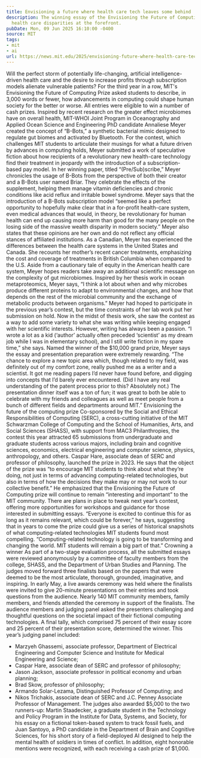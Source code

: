 ```yaml
---
title: Envisioning a future where health care tech leaves some behind
description: The winning essay of the Envisioning the Future of Computing Prize puts
  health care disparities at the forefront.
pubDate: Mon, 09 Jun 2025 16:10:00 -0400
source: MIT
tags:
- mit
- ai
url: https://news.mit.edu/2025/envisioning-future-where-health-care-tech-leaves-some-behind-0609
---
```


Will the perfect storm of potentially life-changing, artificial intelligence-driven health care and the desire to increase profits through subscription models alienate vulnerable patients?
For the third year in a row, MIT's Envisioning the Future of Computing Prize asked students to describe, in 3,000 words or fewer, how advancements in computing could shape human society for the better or worse. All entries were eligible to win a number of cash prizes.
Inspired by recent research on the greater effect microbiomes have on overall health, MIT-WHOI Joint Program in Oceanography and Applied Ocean Science and Engineering PhD candidate Annaliese Meyer created the concept of “B-Bots,” a synthetic bacterial mimic designed to regulate gut biomes and activated by Bluetooth.
For the contest, which challenges MIT students to articulate their musings for what a future driven by advances in computing holds, Meyer submitted a work of speculative fiction about how recipients of a revolutionary new health-care technology find their treatment in jeopardy with the introduction of a subscription-based pay model.
In her winning paper, titled “(Pre/Sub)scribe,” Meyer chronicles the usage of B-Bots from the perspective of both their creator and a B-Bots user named Briar. They celebrate the effects of the supplement, helping them manage vitamin deficiencies and chronic conditions like acid reflux and irritable bowel syndrome. Meyer says that the introduction of a B-Bots subscription model “seemed like a perfect opportunity to hopefully make clear that in a for-profit health-care system, even medical advances that would, in theory, be revolutionary for human health can end up causing more harm than good for the many people on the losing side of the massive wealth disparity in modern society.” Meyer also states that these opinions are her own and do not reflect any official stances of affiliated institutions.
As a Canadian, Meyer has experienced the differences between the health care systems in the United States and Canada. She recounts her mother’s recent cancer treatments, emphasizing the cost and coverage of treatments in British Columbia when compared to the U.S.
Aside from a cautionary tale of equity in the American health care system, Meyer hopes readers take away an additional scientific message on the complexity of gut microbiomes. Inspired by her thesis work in ocean metaproteomics, Meyer says, “I think a lot about when and why microbes produce different proteins to adapt to environmental changes, and how that depends on the rest of the microbial community and the exchange of metabolic products between organisms.”
Meyer had hoped to participate in the previous year’s contest, but the time constraints of her lab work put her submission on hold. Now in the midst of thesis work, she saw the contest as a way to add some variety to what she was writing while keeping engaged with her scientific interests. However, writing has always been a passion. “I wrote a lot as a kid (‘author’ actually often preceded ‘scientist’ as my dream job while I was in elementary school), and I still write fiction in my spare time,” she says.
Named the winner of the $10,000 grand prize, Meyer says the essay and presentation preparation were extremely rewarding.
“The chance to explore a new topic area which, though related to my field, was definitely out of my comfort zone, really pushed me as a writer and a scientist. It got me reading papers I’d never have found before, and digging into concepts that I’d barely ever encountered. (Did I have any real understanding of the patent process prior to this? Absolutely not.) The presentation dinner itself was a ton of fun; it was great to both be able to celebrate with my friends and colleagues as well as meet people from a bunch of different fields and departments around MIT.”
Envisioning the future of the computing prize
Co-sponsored by the Social and Ethical Responsibilities of Computing (SERC), a cross-cutting initiative of the MIT Schwarzman College of Computing and the School of Humanities, Arts, and Social Sciences (SHASS), with support from MAC3 Philanthropies, the contest this year attracted 65 submissions from undergraduate and graduate students across various majors, including brain and cognitive sciences, economics, electrical engineering and computer science, physics, anthropology, and others.
Caspar Hare, associate dean of SERC and professor of philosophy, launched the prize in 2023. He says that the object of the prize was “to encourage MIT students to think about what they’re doing, not just in terms of advancing computing-related technologies, but also in terms of how the decisions they make may or may not work to our collective benefit.”
He emphasized that the Envisioning the Future of Computing prize will continue to remain “interesting and important” to the MIT community. There are plans in place to tweak next year’s contest, offering more opportunities for workshops and guidance for those interested in submitting essays.
“Everyone is excited to continue this for as long as it remains relevant, which could be forever,” he says, suggesting that in years to come the prize could give us a series of historical snapshots of what computing-related technologies MIT students found most compelling.
“Computing-related technology is going to be transforming and changing the world. MIT students will remain a big part of that.”
Crowning a winner
As part of a two-stage evaluation process, all the submitted essays were reviewed anonymously by a committee of faculty members from the college, SHASS, and the Department of Urban Studies and Planning. The judges moved forward three finalists based on the papers that were deemed to be the most articulate, thorough, grounded, imaginative, and inspiring.
In early May, a live awards ceremony was held where the finalists were invited to give 20-minute presentations on their entries and took questions from the audience. Nearly 140 MIT community members, family members, and friends attended the ceremony in support of the finalists. The audience members and judging panel asked the presenters challenging and thoughtful questions on the societal impact of their fictional computing technologies.
A final tally, which comprised 75 percent of their essay score and 25 percent of their presentation score, determined the winner.
This year’s judging panel included:
- Marzyeh Ghassemi, associate professor, Department of Electrical Engineering and Computer Science and Institute for Medical Engineering and Science;
- Caspar Hare, associate dean of SERC and professor of philosophy;
- Jason Jackson, associate professor in political economy and urban planning;
- Brad Skow, professor of philosophy;
- Armando Solar-Lezama, Distinguished Professor of Computing; and
- Nikos Trichakis, associate dean of SERC and J.C. Penney Associate Professor of Management.
The judges also awarded $5,000 to the two runners-up: Martin Staadecker, a graduate student in the Technology and Policy Program in the Institute for Data, Systems, and Society, for his essay on a fictional token-based system to track fossil fuels, and Juan Santoyo, a PhD candidate in the Department of Brain and Cognitive Sciences, for his short story of a field-deployed AI designed to help the mental health of soldiers in times of conflict. In addition, eight honorable mentions were recognized, with each receiving a cash prize of $1,000.
